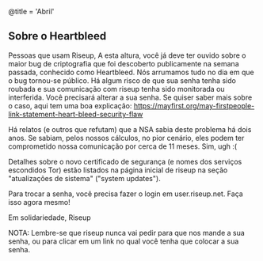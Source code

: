 @title = 'Abril'

## Sobre o Heartbleed 

Pessoas que usam Riseup,
A esta altura, você já deve ter ouvido sobre o maior bug de criptografia que foi descoberto publicamente na semana passada, conhecido como Heartbleed. Nós arrumamos tudo no dia em que o bug tornou-se público. Há algum risco de que sua senha tenha sido roubada e sua comunicação com riseup tenha sido monitorada ou interferida. Você precisará alterar a sua senha. Se quiser saber mais sobre o caso, aqui tem uma boa explicação: https://mayfirst.org/may-firstpeople-link-statement-heart-bleed-security-flaw

Há relatos (e outros que refutam) que a NSA sabia deste problema há dois anos. Se sabiam, pelos nossos cálculos, no pior cenário, eles podem ter comprometido nossa comunicação por cerca de 11 meses. Sim, ugh :(

Detalhes sobre o novo certificado de segurança (e nomes dos serviços escondidos Tor) estão listados na página inicial de riseup na seção "atualizações de sistema" ("system updates").

Para trocar a senha, você precisa fazer o login em user.riseup.net. Faça isso agora mesmo!

Em solidariedade,
Riseup

NOTA: Lembre-se que riseup nunca vai pedir para que nos mande a sua senha, ou para clicar em um link no qual você tenha que colocar a sua senha.
